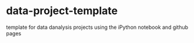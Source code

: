 data-project-template
=====================

template for data danalysis projects using the iPython notebook and github pages
